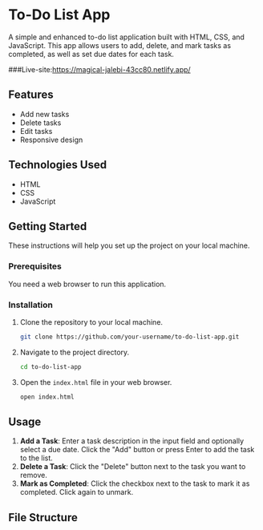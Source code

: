 

# To-Do List App

A simple and enhanced to-do list application built with HTML, CSS, and JavaScript. This app allows users to add, delete, and mark tasks as completed, as well as set due dates for each task.

###Live-site:https://magical-jalebi-43cc80.netlify.app/

## Features

- Add new tasks
- Delete tasks
- Edit tasks
- Responsive design

## Technologies Used

- HTML
- CSS
- JavaScript

## Getting Started

These instructions will help you set up the project on your local machine.

### Prerequisites

You need a web browser to run this application.

### Installation

1. Clone the repository to your local machine.

    ```sh
    git clone https://github.com/your-username/to-do-list-app.git
    ```

2. Navigate to the project directory.

    ```sh
    cd to-do-list-app
    ```

3. Open the `index.html` file in your web browser.

    ```sh
    open index.html
    ```

## Usage

1. **Add a Task**: Enter a task description in the input field and optionally select a due date. Click the "Add" button or press Enter to add the task to the list.
2. **Delete a Task**: Click the "Delete" button next to the task you want to remove.
3. **Mark as Completed**: Click the checkbox next to the task to mark it as completed. Click again to unmark.

## File Structure

